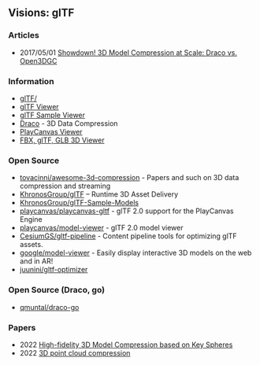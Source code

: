 ## Visions: glTF

### Articles
- 2017/05/01 [Showdown! 3D Model Compression at Scale: Draco vs. Open3DGC](https://medium.com/box-developer-blog/showdown-3d-model-compression-at-scale-draco-vs-open3dgc-c9618b7d64d8)


### Information
- [glTF/](https://kcoley.github.io/glTF/)
- [glTF Viewer](https://gltf-viewer.donmccurdy.com/)
- [glTF Sample Viewer](https://github.khronos.org/glTF-Sample-Viewer-Release/)
- [Draco](https://google.github.io/draco/) - 3D Data Compression
- [PlayCanvas Viewer](https://playcanvas.com/viewer)
- [FBX, glTF, GLB 3D Viewer](https://overbits.herokuapp.com/fbxgltf/)


### Open Source
- [tovacinni/awesome-3d-compression](https://github.com/tovacinni/awesome-3d-compression) - Papers and such on 3D data compression and streaming
- [KhronosGroup/glTF](https://github.com/KhronosGroup/glTF) – Runtime 3D Asset Delivery
- [KhronosGroup/glTF-Sample-Models](https://github.com/KhronosGroup/glTF-Sample-Models)
- [playcanvas/playcanvas-gltf](https://github.com/playcanvas/playcanvas-gltf) - glTF 2.0 support for the PlayCanvas Engine
- [playcanvas/model-viewer](https://github.com/playcanvas/model-viewer) - glTF 2.0 model viewer
- [CesiumGS/gltf-pipeline](https://github.com/CesiumGS/gltf-pipeline) - Content pipeline tools for optimizing glTF assets.
- [google/model-viewer](https://github.com/google/model-viewer) - Easily display interactive 3D models on the web and in AR!
- [juunini/gltf-optimizer](https://github.com/juunini/gltf-optimizer) 


### Open Source (Draco, go)
- [qmuntal/draco-go](https://github.com/qmuntal/draco-go)


### Papers
- 2022 [High-fidelity 3D Model Compression based on Key Spheres](https://arxiv.org/abs/2201.07486)
- 2022 [3D point cloud compression](https://theses.hal.science/tel-03524521/document)

